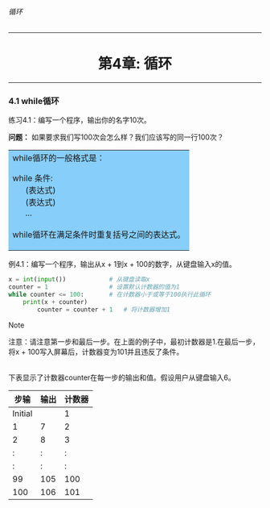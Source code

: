 ###### 循环
---

# <center>第4章: 循环</center>
---


### 4.1 while循环

练习4.1：编写一个程序，输出你的名字10次。

**问题：** 如果要求我们写100次会怎么样？我们应该写的同一行100次？

<table><tr><td bgcolor=#87CEFA>
while循环的一般格式是：

while 条件:<br>
&nbsp;&nbsp;&nbsp;&nbsp;&nbsp;&nbsp;(表达式)<br>
&nbsp;&nbsp;&nbsp;&nbsp;&nbsp;&nbsp;(表达式)<br>
&nbsp;&nbsp;&nbsp;&nbsp;&nbsp;&nbsp;...<br>
<br>
while循环在满足条件时重复括号之间的表达式。
</td></tr></table>


例4.1：编写一个程序，输出从x + 1到x + 100的数字，从键盘输入x的值。

```python
x = int(input())            # 从键盘读取x
counter = 1                 # 设置默认计数器的值为1
while counter <= 100:       # 在计数器小于或等于100执行此循环   
    print(x + counter)
        counter = counter + 1   # 将计数器增加1

```

> [!NOTE]
> 注意：请注意第一步和最后一步。在上面的例子中，最初计数器是1.在最后一步，将x + 100写入屏幕后，计数器变为101并且违反了条件。

<br>
下表显示了计数器counter在每一步的输出和值。假设用户从键盘输入6。

步输|输出|计数器
-|-|-
Initial||1
1|7|2
2|8|3
:|:|:
:|:|:
99|105|100
100|106|101

